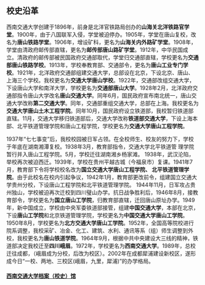 ## 校史沿革



西南交通大学创建于1896年，前身是北洋官铁路局创办的**山海关北洋铁路官学堂**。1900年，由于八国联军入侵，学堂被迫停办。1905年，学堂在唐山复校，改名为**唐山铁路学堂**。1906年，增设矿科，更名为**山海关内外路矿学堂**。1908年，学堂由清政府邮传部直辖，更名为**邮传部唐山路矿学堂**。1912年，中华民国成立。清政府的邮传部被民国政府交通部取代，学堂归交通部直辖，学校更名为**交通部唐山铁路学校**。1913年，学校奉教育部、交通部令，更名为**唐山工业专门学校**。1921年，北洋政府交通部组建交通大学，总部设在北京，下设北京、唐山、上海三个学校。我校更名为**交通大学唐山学校**。1922年，交通部改组交通大学，下设唐山大学和南洋大学，学校更名为**交通部唐山大学**。1928年2月，北洋政府交通部指令唐山大学改名**唐山交通大学**。同年6月，国民政府宣布南北统一，唐山交通大学改称**第二交通大学**。同年，交通部重组交通大学，总部在上海。我校更名为**交通大学唐山土木工程学院**。同年10月，国民政府设立铁道部，我校暂归铁道部直辖。11月，交通大学移归铁道部后，交通大学改称**铁道部交通大学**，下设上海本部、北平铁道管理学院和唐山工程学院，学校更名为**交通大学唐山工程学院**。

1937年“七七事变”后，我校校园被日军占领。在全校师生、校友的努力下，学校于年底在湖南湘潭复校。1938年3月，教育部指令，交通大学北平铁道管 理学院暂行并入唐山工程学院。5月，学校迁往湖南湘乡杨家滩。 1938年，武汉沦陷，举校再次被迫西迁。1939年，学校在贵州平越古城（今福泉市）复课。1941年7月，教育部下令将学校校名改为**国立交通大学唐山工程学院、 北平铁道管理学院**。由于此校名在校内引起争议，1942年1月，教育部更改前令，组建国立交通大学贵州分校，下设唐山工程学院和北平铁道管理学院。 1944年11月，日军攻占贵州独山，学校被迫再次迁校到四川璧山办学。抗日战争胜利后，1946年8月，接教育部令，学校更名为**国立唐山工学院**，归教育部直辖，迁回唐山原址办学。1949年，新中国成立，学校由中央军委铁道部接管，组建**中国交通大学**，本部在北京，下设**唐山工学院**和北京铁道管理学院，学校更名为**中国交通大学唐山工学院**。1950年8月，学校更名为**北方交通大学唐山工学院**。1952年，全国高等院校进行院系调整，我校采矿、冶金、化工、建筑、水利、通讯等系（组）师生调整到外校，我校更名为**唐山铁道学院**。1964年9月，根据中共中央建设大三线的精神，铁道部决定我校迁至**四川峨眉**。1972年，学校更名为**西南交通大学**。1989年，总校迁往成都，（峨眉成为分校，后改为校区）。2002年在成都犀浦建设新校区，遂形成今日“一校、两地、三校区(峨眉，九里，犀浦)”的办学格局。

#### [西南交通大学档案（校史）馆](http://dag.swjtu.edu.cn)